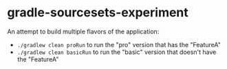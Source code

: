 # gradle-sourcesets-experiment

An attempt to build multiple flavors of the application:

* `./gradlew clean proRun` to run the "pro" version that has the "FeatureA"
* `./gradlew clean basicRun` to run the "basic" version that doesn't have the "FeatureA"
